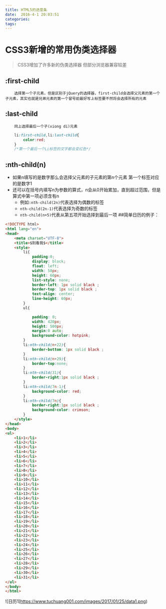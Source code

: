 ```yaml
---
title: HTML5的进度条  
date:  2016-4-1 20:03:51  
categories: 
tags: 
---
```

# CSS3新增的常用伪类选择器
 >CSS3增加了许多新的伪类选择器 但部分浏览器兼容较差
 <!--more-->
## :first-child
        选择第一个子元素，但是区别于jQuery的选择器，first-child会选择父元素的第一个子元素，其实也就是兄弟元素的第一个冒号前最好写上标签要不然将会选择所有的元素
## :last-child
        同上选择最后一个子(xiong di)元素
```css
    li:first-child,li:last-child{
        color:red;
    }
    /*第一个最后一个Li标签的文字都会变红色*/
```
## :nth-child(n)
* 如果n填写的是数字那么会选择父元素的子元素的第n个元素 第一个标签对应的是数字1
* 还可以在括号内填写n为参数的算式，n会从0开始累加，直到超过范围，但是算式中第一项必须含有n
    * 例如`:nth-child(2n)`代表选择为偶数的标签
    * `nth-child(2n-1)`代表选择为奇数的标签
    * `nth-child(n+5)`代表从第五项开始选择到最后一项
##简单日历的例子：
```html
<!DOCTYPE html>
<html lang="en">
<head>
    <meta charset="UTF-8">
    <title>$别看我$</title>
    <style>
        li{
            padding:0;
            display: block;
            float: left;
            width: 58px;
            height: 60px;
            list-style: none;
            border-left: 1px solid black ;
            border-top: 1px solid black ;
            text-align: center;
            line-height: 60px;
        }
        ul{

            padding: 0;
            width: 420px;
            height: 500px;
            margin:0 auto;
            background-color: hotpink;
        }
        li:nth-child(n+22){
            border-bottom: 1px solid black ;
        }
        li:nth-child(n+29){
            border-top:none;
        }
        li:nth-child(31){
            border-right:1px solid black ;
        }
        li:nth-child(7n-1){
            background-color: red;
        }
        li:nth-child(7n){
            border-right:1px solid black ;
            background-color: crimson;
        }
    </style>
</head>
<body>
<ul>
    <li>1</li>
    <li>2</li>
    <li>3</li>
    <li>4</li>
    <li>5</li>
    <li>6</li>
    <li>7</li>
    <li>8</li>
    <li>9</li>
    <li>10</li>
    <li>11</li>
    <li>12</li>
    <li>13</li>
    <li>14</li>
    <li>15</li>
    <li>16</li>
    <li>17</li>
    <li>18</li>
    <li>19</li>
    <li>20</li>
    <li>21</li>
    <li>22</li>
    <li>23</li>
    <li>24</li>
    <li>25</li>
    <li>26</li>
    <li>27</li>
    <li>28</li>
    <li>29</li>
    <li>30</li>
    <li>31</li>
</ul>
</body>
</html>
```
 ![日历1]https://www.tuchuang001.com/images/2017/01/25/data1.png)


